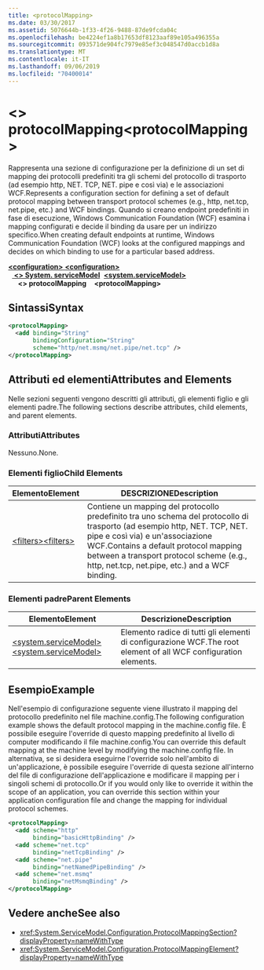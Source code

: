 ```yaml
---
title: <protocolMapping>
ms.date: 03/30/2017
ms.assetid: 5076644b-1f33-4f26-9488-87de9fcda04c
ms.openlocfilehash: be4224ef1a8b17653df8123aaf89e105a496355a
ms.sourcegitcommit: 093571de904fc7979e85ef3c048547d0accb1d8a
ms.translationtype: MT
ms.contentlocale: it-IT
ms.lasthandoff: 09/06/2019
ms.locfileid: "70400014"
---
```

# <a name="protocolmapping"></a><span data-ttu-id="49331-101">\<> protocolMapping</span><span class="sxs-lookup"><span data-stu-id="49331-101">\<protocolMapping></span></span>
<span data-ttu-id="49331-102">Rappresenta una sezione di configurazione per la definizione di un set di mapping dei protocolli predefiniti tra gli schemi del protocollo di trasporto (ad esempio http, NET. TCP, NET. pipe e così via) e le associazioni WCF.</span><span class="sxs-lookup"><span data-stu-id="49331-102">Represents a configuration section for defining a set of default protocol mapping between transport protocol schemes (e.g., http, net.tcp, net.pipe, etc.) and WCF bindings.</span></span> <span data-ttu-id="49331-103">Quando si creano endpoint predefiniti in fase di esecuzione, Windows Communication Foundation (WCF) esamina i mapping configurati e decide il binding da usare per un indirizzo specifico.</span><span class="sxs-lookup"><span data-stu-id="49331-103">When creating default endpoints at runtime, Windows Communication Foundation (WCF) looks at the configured mappings and decides on which binding to use for a particular based address.</span></span>  
  
<span data-ttu-id="49331-104">[ **\<configuration>** ](../configuration-element.md)</span><span class="sxs-lookup"><span data-stu-id="49331-104">[**\<configuration>**](../configuration-element.md)</span></span>\
<span data-ttu-id="49331-105">&nbsp;&nbsp;[ **\<> System. serviceModel**](system-servicemodel.md)</span><span class="sxs-lookup"><span data-stu-id="49331-105">&nbsp;&nbsp;[**\<system.serviceModel>**](system-servicemodel.md)</span></span>\
<span data-ttu-id="49331-106">&nbsp;&nbsp;&nbsp;&nbsp; **\<> protocolMapping**</span><span class="sxs-lookup"><span data-stu-id="49331-106">&nbsp;&nbsp;&nbsp;&nbsp;**\<protocolMapping>**</span></span>  
  
## <a name="syntax"></a><span data-ttu-id="49331-107">Sintassi</span><span class="sxs-lookup"><span data-stu-id="49331-107">Syntax</span></span>  
  
```xml  
<protocolMapping>
  <add binding="String"
       bindingConfiguration="String"
       scheme="http/net.msmq/net.pipe/net.tcp" />
</protocolMapping>
```  
  
## <a name="attributes-and-elements"></a><span data-ttu-id="49331-108">Attributi ed elementi</span><span class="sxs-lookup"><span data-stu-id="49331-108">Attributes and Elements</span></span>  
 <span data-ttu-id="49331-109">Nelle sezioni seguenti vengono descritti gli attributi, gli elementi figlio e gli elementi padre.</span><span class="sxs-lookup"><span data-stu-id="49331-109">The following sections describe attributes, child elements, and parent elements.</span></span>  
  
### <a name="attributes"></a><span data-ttu-id="49331-110">Attributi</span><span class="sxs-lookup"><span data-stu-id="49331-110">Attributes</span></span>  
 <span data-ttu-id="49331-111">Nessuno.</span><span class="sxs-lookup"><span data-stu-id="49331-111">None.</span></span>  
  
### <a name="child-elements"></a><span data-ttu-id="49331-112">Elementi figlio</span><span class="sxs-lookup"><span data-stu-id="49331-112">Child Elements</span></span>  
  
|<span data-ttu-id="49331-113">Elemento</span><span class="sxs-lookup"><span data-stu-id="49331-113">Element</span></span>|<span data-ttu-id="49331-114">DESCRIZIONE</span><span class="sxs-lookup"><span data-stu-id="49331-114">Description</span></span>|  
|-------------|-----------------|  
|[<span data-ttu-id="49331-115">\<filters></span><span class="sxs-lookup"><span data-stu-id="49331-115">\<filters></span></span>](filters-of-routing.md)|<span data-ttu-id="49331-116">Contiene un mapping del protocollo predefinito tra uno schema del protocollo di trasporto (ad esempio http, NET. TCP, NET. pipe e così via) e un'associazione WCF.</span><span class="sxs-lookup"><span data-stu-id="49331-116">Contains a default protocol mapping between a transport protocol scheme (e.g., http, net.tcp, net.pipe, etc.) and a WCF binding.</span></span>|  
  
### <a name="parent-elements"></a><span data-ttu-id="49331-117">Elementi padre</span><span class="sxs-lookup"><span data-stu-id="49331-117">Parent Elements</span></span>  
  
|<span data-ttu-id="49331-118">Elemento</span><span class="sxs-lookup"><span data-stu-id="49331-118">Element</span></span>|<span data-ttu-id="49331-119">Descrizione</span><span class="sxs-lookup"><span data-stu-id="49331-119">Description</span></span>|  
|-------------|-----------------|  
|[<span data-ttu-id="49331-120">\<system.serviceModel></span><span class="sxs-lookup"><span data-stu-id="49331-120">\<system.serviceModel></span></span>](system-servicemodel.md)|<span data-ttu-id="49331-121">Elemento radice di tutti gli elementi di configurazione WCF.</span><span class="sxs-lookup"><span data-stu-id="49331-121">The root element of all WCF configuration elements.</span></span>|  
  
## <a name="example"></a><span data-ttu-id="49331-122">Esempio</span><span class="sxs-lookup"><span data-stu-id="49331-122">Example</span></span>  
 <span data-ttu-id="49331-123">Nell'esempio di configurazione seguente viene illustrato il mapping del protocollo predefinito nel file machine.config.</span><span class="sxs-lookup"><span data-stu-id="49331-123">The following configuration example shows the default protocol mapping in the machine.config file.</span></span> <span data-ttu-id="49331-124">È possibile eseguire l'override di questo mapping predefinito al livello di computer modificando il file machine.config.</span><span class="sxs-lookup"><span data-stu-id="49331-124">You can override this default mapping at the machine level by modifying the machine.config file.</span></span> <span data-ttu-id="49331-125">In alternativa, se si desidera eseguirne l'override solo nell'ambito di un'applicazione, è possibile eseguire l'override di questa sezione all'interno del file di configurazione dell'applicazione e modificare il mapping per i singoli schemi di protocollo.</span><span class="sxs-lookup"><span data-stu-id="49331-125">Or if you would only like to override it within the scope of an application, you can override this section within your application configuration file and change the mapping for individual protocol schemes.</span></span>  
  
```xml  
<protocolMapping>
  <add scheme="http"
       binding="basicHttpBinding" />
  <add scheme="net.tcp"
       binding="netTcpBinding" />
  <add scheme="net.pipe"
       binding="netNamedPipeBinding" />
  <add scheme="net.msmq"
       binding="netMsmqBinding" />
</protocolMapping>
```  
  
## <a name="see-also"></a><span data-ttu-id="49331-126">Vedere anche</span><span class="sxs-lookup"><span data-stu-id="49331-126">See also</span></span>

- <xref:System.ServiceModel.Configuration.ProtocolMappingSection?displayProperty=nameWithType>
- <xref:System.ServiceModel.Configuration.ProtocolMappingElement?displayProperty=nameWithType>
